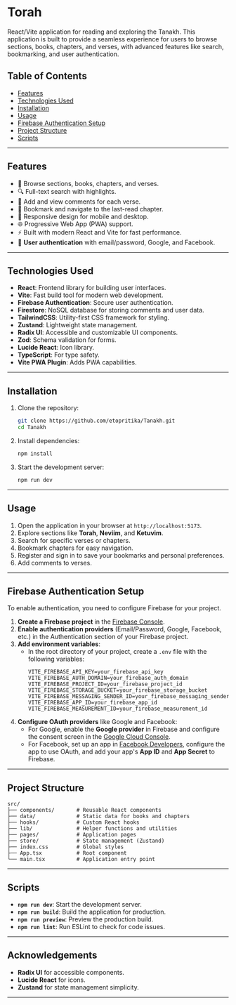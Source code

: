 # Torah

React/Vite application for reading and exploring the Tanakh. This application is built to provide a seamless experience for users to browse sections, books, chapters, and verses, with advanced features like search, bookmarking, and user authentication.

## Table of Contents

- [Features](#features)
- [Technologies Used](#technologies-used)
- [Installation](#installation)
- [Usage](#usage)
- [Firebase Authentication Setup](#firebase-authentication-setup)
- [Project Structure](#project-structure)
- [Scripts](#scripts)

---

## Features

- 📖 Browse sections, books, chapters, and verses.
- 🔍 Full-text search with highlights.
- 💬 Add and view comments for each verse.
- 📑 Bookmark and navigate to the last-read chapter.
- 📱 Responsive design for mobile and desktop.
- 🌐 Progressive Web App (PWA) support.
- ⚡ Built with modern React and Vite for fast performance.
- 🔐 **User authentication** with email/password, Google, and Facebook.

---

## Technologies Used

- **React**: Frontend library for building user interfaces.
- **Vite**: Fast build tool for modern web development.
- **Firebase Authentication**: Secure user authentication.
- **Firestore**: NoSQL database for storing comments and user data.
- **TailwindCSS**: Utility-first CSS framework for styling.
- **Zustand**: Lightweight state management.
- **Radix UI**: Accessible and customizable UI components.
- **Zod**: Schema validation for forms.
- **Lucide React**: Icon library.
- **TypeScript**: For type safety.
- **Vite PWA Plugin**: Adds PWA capabilities.

---

## Installation

1. Clone the repository:

   ```bash
   git clone https://github.com/etopritika/Tanakh.git
   cd Tanakh
   ```

2. Install dependencies:

   ```bash
   npm install
   ```

3. Start the development server:

   ```bash
   npm run dev
   ```

---

## Usage

1. Open the application in your browser at `http://localhost:5173`.
2. Explore sections like **Torah**, **Neviim**, and **Ketuvim**.
3. Search for specific verses or chapters.
4. Bookmark chapters for easy navigation.
5. Register and sign in to save your bookmarks and personal preferences.
6. Add comments to verses.

---

## Firebase Authentication Setup

To enable authentication, you need to configure Firebase for your project.

1. **Create a Firebase project** in the [Firebase Console](https://console.firebase.google.com/).
2. **Enable authentication providers** (Email/Password, Google, Facebook, etc.) in the Authentication section of your Firebase project.
3. **Add environment variables**:
   - In the root directory of your project, create a `.env` file with the following variables:
     ```env
     VITE_FIREBASE_API_KEY=your_firebase_api_key
     VITE_FIREBASE_AUTH_DOMAIN=your_firebase_auth_domain
     VITE_FIREBASE_PROJECT_ID=your_firebase_project_id
     VITE_FIREBASE_STORAGE_BUCKET=your_firebase_storage_bucket
     VITE_FIREBASE_MESSAGING_SENDER_ID=your_firebase_messaging_sender_id
     VITE_FIREBASE_APP_ID=your_firebase_app_id
     VITE_FIREBASE_MEASUREMENT_ID=your_firebase_measurement_id
     ```
4. **Configure OAuth providers** like Google and Facebook:
   - For Google, enable the **Google provider** in Firebase and configure the consent screen in the [Google Cloud Console](https://console.cloud.google.com/).
   - For Facebook, set up an app in [Facebook Developers](https://developers.facebook.com/), configure the app to use OAuth, and add your app's **App ID** and **App Secret** to Firebase.

---

## Project Structure

```
src/
├── components/       # Reusable React components
├── data/             # Static data for books and chapters
├── hooks/            # Custom React hooks
├── lib/              # Helper functions and utilities
├── pages/            # Application pages
├── store/            # State management (Zustand)
├── index.css         # Global styles
├── App.tsx           # Root component
└── main.tsx          # Application entry point
```

---

## Scripts

- **`npm run dev`**: Start the development server.
- **`npm run build`**: Build the application for production.
- **`npm run preview`**: Preview the production build.
- **`npm run lint`**: Run ESLint to check for code issues.

---

## Acknowledgements

- **Radix UI** for accessible components.
- **Lucide React** for icons.
- **Zustand** for state management simplicity.

---
